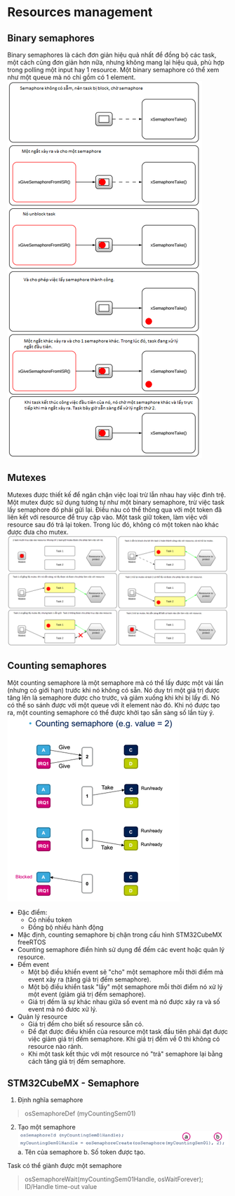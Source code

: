 # Resources management
## Binary semaphores
Binary semaphores là cách đơn giản hiệu quả nhất để đồng bộ các task, một cách cũng đơn giản hơn nữa, nhưng không mang lại hiệu quả, phù hợp trong polling một input hay 1 resource. Một binary semaphore có thể xem như một queue mà nó chỉ gồm có 1 element.
![](Untitled11.png)
## Mutexes
Mutexes được thiết kế để ngăn chặn việc loại trừ lẫn nhau hay việc đình trệ. Một mutex được sử dụng tương tự như một binary semaphore, trừ việc task lấy semaphore đó phải gửi lại. Điều nàu có thể thông qua với một token đã liên kết với resource để truy cập vào. Một task giữ token, làm việc với resource sau đó trả lại token. Trong lúc đó, không có một token nào khác được đưa cho mutex.
![](Untitled12.png)

## Counting semaphores
Một counting semaphore là một semaphore mà có thể lấy được một vài lần (nhưng có giới hạn) trước khi nó không có sẵn. Nó duy trì một giá trị được tăng lên là semaphore được cho trước, và giảm xuống khi khi bị lấy đi. Nó có thể so sánh được với một queue với ít element nào đó. Khi nó được tạo ra, một counting semaphore có thể được khởi tạo sẵn sàng số lần tùy ý.
![](Untitled13.png)
* Đặc điểm:
  * Có nhiều token
  * Đồng bộ nhiều hành động
* Mặc định, counting semaphore bị chặn trong cấu hình STM32CubeMX freeRTOS
* Counting semaphore điển hình sử dụng để đếm các event hoặc quản lý resource.
* Đếm event
  * Một bộ điều khiển event sẽ "cho" một semaphore mỗi thời điểm mà event xảy ra (tăng giá trị đếm semaphore).
  * Một bộ điều khiển task "lấy" một semaphore mỗi thời điểm nó xử lý một event (giảm giá trị đếm semaphore).
  * Giá trị đếm là sự khác nhau giữa số event mà nó được xảy ra và số event mà nó đươc xử lý.
* Quản lý resource
  * Giá trị đếm cho biết số resource sẵn có.
  * Để đạt được điều khiển của resource một task đầu tiên phải đạt được  việc giảm giá trị đếm semaphore. Khi giá trị đếm về 0 thì không có resource nào rảnh.
  * Khi một task kết thúc với một resource nó "trả" semaphore lại bằng cách tăng giá trị đếm semaphore.

## STM32CubeMX - Semaphore
1. Định nghĩa semaphore
> osSemaphoreDef (myCountingSem01)

2. Tạo một semaphore
![](Untitled14.png)
  a. Tên của semaphore
  b. Số token được tạo.
  
Task có thể giành được một semaphore
> osSemaphoreWait(myCountingSem01Handle, osWaitForever);
>                     ID/Handle            time-out value
  





